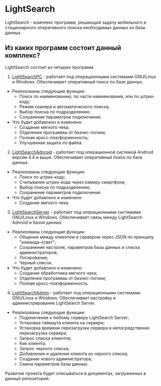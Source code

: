 LightSearch
===========

LightSearch - комплекс программ, решающий задачу мобильного и стационарного оперативного поиска необходимых данных из базы данных.

Из каких программ состоит данный комплекс?
------------------------------------------
LightSearch состоит из четырех программ:

1) [LightSearchPC](https://github.com/ViiSE/LightSearch/blob/master/LightSearchPC.pdf) - работает под операционными системами GNU/Linux и Windows. Обеспечивает оперативный поиск по базе данных. 
 * Реализованы следующие функции:
   - Поиск по наименованию, по части наименования, или по штрих-коду;
   - Режим сканера и автоматического поиска;
   - Выбор поиска по подразделению;
   - Сохранение параметров подключения.
 * Что будет добавлено и изменено:
   - Создание мягкого чека;
   - Отделение программы от бизнес-логики;
   - Полная кросс-платформенность;
   - Улучшенная защита ini-файла.
  
2) [LightSearchAdnroid](https://github.com/ViiSE/LightSearch/blob/master/LightSearchAndroid.pdf) - работает под операционной системой Android версии 4.4 и выше. Обеспечивает оперативный поиск по базе данных.
 * Реализованы следующие функции:
   -  Поиск по штрих-коду;
   -  Считывание штрих-кода через камеру смартфона;
   -  Выбор поиска по подразделению;
   -  Сохранение параметров подключения.  
 * Что будет добавлено и изменено:
   - Создание мягкого чека.

3) [LightSearchServer](https://github.com/ViiSE/LightSearch/blob/master/LightSearchServer.pdf) - работает под операционными системами GNU/Linux и Windows. Обеспечивает связь между LightSearch Adnroid и базой данных.
 * Реализованы следующие функции:
   - Общение между клиентом и сервером через JSON по принципу "команда-ответ";
   - Сохранение настроек, параметров базы данных и списка администраторов;
   - Логирование;
   - Черный список.
 * Что будет добавлено и изменено:
   - Создание обработчика мягкого чека;
   - Отделение программы от бизнес-логики;
   - Полная кросс-платформенность.

4) [LightSearchAdmin](https://github.com/ViiSE/LightSearch/blob/master/LightSearchAdmin.pdf) - работает под операционными системами GNU/Linux и Windows. Обеспечивает настройку и администрирование LightSearch Server.
 * Реализованы следующие функции:
   - Подключение к любому серверу LightSearch Server;
   - Установка таймаута клиента на сервере;
   - Установка времени перезагрузки сервера и непосредственно перезагрузка сервера;
   - Запрос списка клиентов;
   - Кик клиента;
   - Запрос черного списка;
   - Добавление и удаление клиента из черного списка;
   - Создание нового администратора;
   - Смена параметров базы данных.

Развитие проекта будет описываться в документах, загруженных в данный репозиторий.
